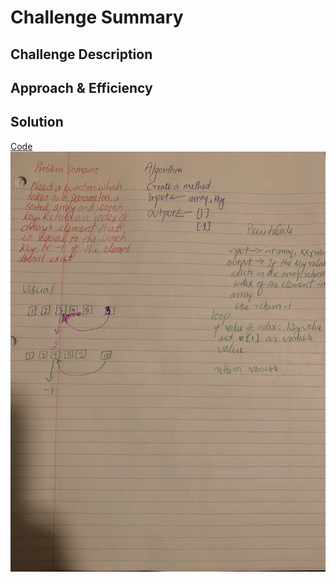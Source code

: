 # Challenge Summary


## Challenge Description
<!-- Description of the challenge -->

## Approach & Efficiency
<!-- What approach did you take? Why? What is the Big O space/time for this approach? -->

## Solution
[Code](../src/main/java/code401Challenges/biniarySearch.java)
![White Board](../assets/biniarySearch.jpg)
